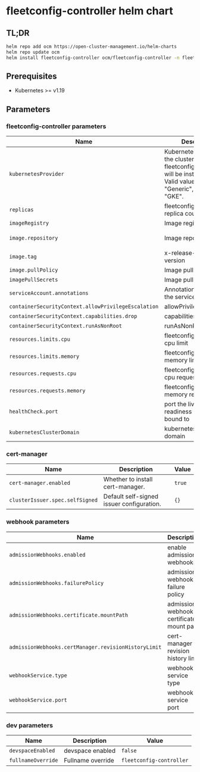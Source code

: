 # fleetconfig-controller helm chart

## TL;DR

```bash
helm repo add ocm https://open-cluster-management.io/helm-charts
helm repo update ocm
helm install fleetconfig-controller ocm/fleetconfig-controller -n fleetconfig-system --create-namespace
```

## Prerequisites

- Kubernetes >= v1.19
  
## Parameters

### fleetconfig-controller parameters

| Name                                                | Description                                                                                                                    | Value                                                    |
| --------------------------------------------------- | ------------------------------------------------------------------------------------------------------------------------------ | -------------------------------------------------------- |
| `kubernetesProvider`                                | Kubernetes provider of the cluster that fleetconfig-controller will be installed on. Valid values are "Generic", "EKS", "GKE". | `Generic`                                                |
| `replicas`                                          | fleetconfig-controller replica count                                                                                           | `1`                                                      |
| `imageRegistry`                                     | Image registry                                                                                                                 | `""`                                                     |
| `image.repository`                                  | Image repository                                                                                                               | `quay.io/open-cluster-management/fleetconfig-controller` |
| `image.tag`                                         | x-release-please-version                                                                                                       | `v0.0.1`                                                 |
| `image.pullPolicy`                                  | Image pull policy                                                                                                              | `IfNotPresent`                                           |
| `imagePullSecrets`                                  | Image pull secrets                                                                                                             | `[]`                                                     |
| `serviceAccount.annotations`                        | Annotations to add to the service account                                                                                      | `{}`                                                     |
| `containerSecurityContext.allowPrivilegeEscalation` | allowPrivilegeEscalation                                                                                                       | `false`                                                  |
| `containerSecurityContext.capabilities.drop`        | capabilities to drop                                                                                                           | `["ALL"]`                                                |
| `containerSecurityContext.runAsNonRoot`             | runAsNonRoot                                                                                                                   | `true`                                                   |
| `resources.limits.cpu`                              | fleetconfig controller's cpu limit                                                                                             | `500m`                                                   |
| `resources.limits.memory`                           | fleetconfig controller's memory limit                                                                                          | `256Mi`                                                  |
| `resources.requests.cpu`                            | fleetconfig controller's cpu request                                                                                           | `100m`                                                   |
| `resources.requests.memory`                         | fleetconfig controller's memory request                                                                                        | `256Mi`                                                  |
| `healthCheck.port`                                  | port the liveness & readiness probes are bound to                                                                              | `9440`                                                   |
| `kubernetesClusterDomain`                           | kubernetes cluster domain                                                                                                      | `cluster.local`                                          |

### cert-manager

| Name                            | Description                               | Value  |
| ------------------------------- | ----------------------------------------- | ------ |
| `cert-manager.enabled`          | Whether to install cert-manager.          | `true` |
| `clusterIssuer.spec.selfSigned` | Default self-signed issuer configuration. | `{}`   |

### webhook parameters

| Name                                                 | Description                              | Value                    |
| ---------------------------------------------------- | ---------------------------------------- | ------------------------ |
| `admissionWebhooks.enabled`                          | enable admission webhooks                | `true`                   |
| `admissionWebhooks.failurePolicy`                    | admission webhook failure policy         | `Fail`                   |
| `admissionWebhooks.certificate.mountPath`            | admission webhook certificate mount path | `/etc/k8s-webhook-certs` |
| `admissionWebhooks.certManager.revisionHistoryLimit` | cert-manager revision history limit      | `3`                      |
| `webhookService.type`                                | webhook service type                     | `ClusterIP`              |
| `webhookService.port`                                | webhook service port                     | `9443`                   |

### dev parameters

| Name               | Description       | Value                    |
| ------------------ | ----------------- | ------------------------ |
| `devspaceEnabled`  | devspace enabled  | `false`                  |
| `fullnameOverride` | Fullname override | `fleetconfig-controller` |
